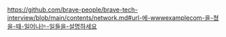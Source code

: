 #

https://github.com/brave-people/brave-tech-interview/blob/main/contents/network.md#url-에-wwwexamplecom-을-쳤을-때-일어나는-일들을-설명하세요


